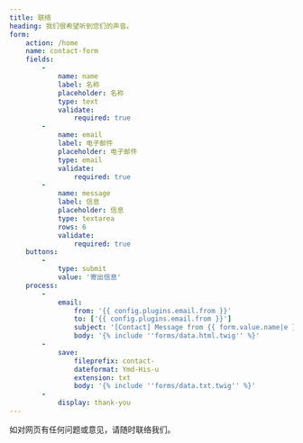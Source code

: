 ```yaml
---
title: 联络
heading: 我们很希望听到您们的声音。
form:
    action: /home
    name: contact-form
    fields:
        -
            name: name
            label: 名称
            placeholder: 名称
            type: text
            validate:
                required: true
        -
            name: email
            label: 电子邮件
            placeholder: 电子邮件
            type: email
            validate:
                required: true
        -
            name: message
            label: 信息
            placeholder: 信息
            type: textarea
            rows: 6
            validate:
                required: true
    buttons:
        -
            type: submit
            value: '寄出信息'
    process:
        -
            email:
                from: '{{ config.plugins.email.from }}'
                to: ['{{ config.plugins.email.from }}']
                subject: '[Contact] Message from {{ form.value.name|e }}'
                body: '{% include ''forms/data.html.twig'' %}'
        -
            save:
                fileprefix: contact-
                dateformat: Ymd-His-u
                extension: txt
                body: '{% include ''forms/data.txt.twig'' %}'
        -
            display: thank-you
---
```


如对网页有任何问题或意见，请随时联络我们。
